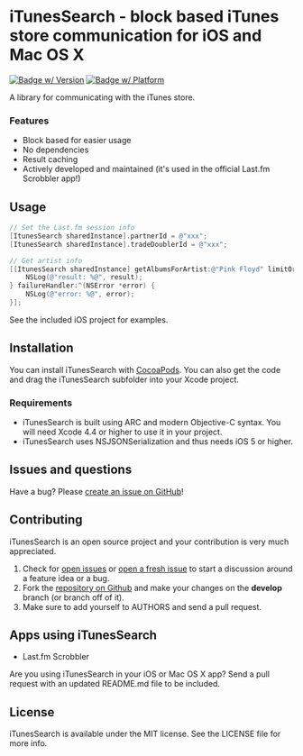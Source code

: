 # iTunesSearch - block based iTunes store communication for iOS and Mac OS X

[![Badge w/ Version](https://cocoapod-badges.herokuapp.com/v/iTunesSearch/badge.png)](http://cocoadocs.org/docsets/iTunesSearch)
[![Badge w/ Platform](https://cocoapod-badges.herokuapp.com/p/iTunesSearch/badge.svg)](http://cocoadocs.org/docsets/iTunesSearch)

A library for communicating with the iTunes store.

### Features
- Block based for easier usage
- No dependencies
- Result caching
- Actively developed and maintained (it's used in the official Last.fm Scrobbler app!)

## Usage
```objective-c
// Set the Last.fm session info
[ItunesSearch sharedInstance].partnerId = @"xxx";
[ItunesSearch sharedInstance].tradeDoublerId = @"xxx";

// Get artist info
[[ItunesSearch sharedInstance] getAlbumsForArtist:@"Pink Floyd" limitOrNil:@20 successHandler:^(NSArray *result) {
    NSLog(@"result: %@", result);
} failureHandler:^(NSError *error) {
    NSLog(@"error: %@", error);
}];
```

See the included iOS project for examples.


## Installation
You can install iTunesSearch with [CocoaPods](http://cocoapods.org). You can also get the code and drag the iTunesSearch subfolder into your Xcode project.

### Requirements
* iTunesSearch is built using ARC and modern Objective-C syntax. You will need Xcode 4.4 or higher to use it in your project.
* iTunesSearch uses NSJSONSerialization and thus needs iOS 5 or higher.


## Issues and questions
Have a bug? Please [create an issue on GitHub](https://github.com/gangverk/iTunesSearch/issues)!


## Contributing
iTunesSearch is an open source project and your contribution is very much appreciated.

1. Check for [open issues](https://github.com/gangverk/iTunesSearch/issues) or [open a fresh issue](https://github.com/gangverk/iTunesSearch/issues/new) to start a discussion around a feature idea or a bug.
2. Fork the [repository on Github](https://github.com/gangverk/iTunesSearch) and make your changes on the **develop** branch (or branch off of it).
3. Make sure to add yourself to AUTHORS and send a pull request.


## Apps using iTunesSearch
* Last.fm Scrobbler

Are you using iTunesSearch in your iOS or Mac OS X app? Send a pull request with an updated README.md file to be included.


## License
iTunesSearch is available under the MIT license. See the LICENSE file for more info.

